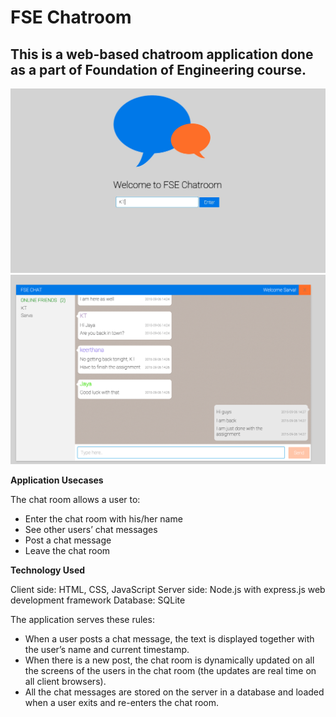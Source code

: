 FSE Chatroom
==============

This is a web-based chatroom application done as a part of Foundation of Engineering course.
--------------

![alt tag](https://raw.githubusercontent.com/keerthanat/chatRoom/master/images/DemoLandingPage.jpg)
![alt tag](https://raw.githubusercontent.com/keerthanat/chatRoom/master/images/DemoChatPage.png)

**Application Usecases**

The chat room allows a user to:
- Enter the chat room with his/her name
- See other users’ chat messages
- Post a chat message 
- Leave the chat room 

**Technology Used**

Client side: HTML, CSS, JavaScript
Server side: Node.js with express.js web development framework
Database: SQLite 

The application serves these rules:
- When a user posts a chat message, the text is displayed together with the user’s name and current timestamp. 
- When there is a new post, the chat room is dynamically updated on all the screens of the users in the chat room (the updates are real time on all client browsers). 
- All the chat messages are stored on the server in a database and loaded when a user exits and re-enters the chat room. 

